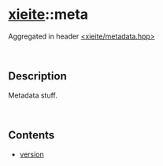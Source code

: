 # [xieite](./xieite.md)\:\:meta
Aggregated in header [<xieite/metadata.hpp>](../include/xieite/metadata.hpp)

&nbsp;

## Description
Metadata stuff.

&nbsp;

## Contents
- [version](./namespaces/metadata/version.md)
